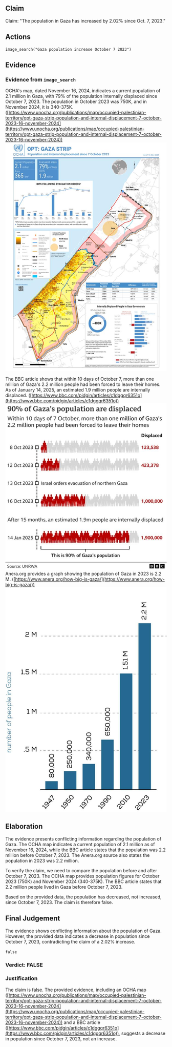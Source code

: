## Claim
Claim: "The population in Gaza has increased by 2.02% since Oct. 7, 2023."

## Actions
```
image_search("Gaza population increase October 7 2023")
```

## Evidence
### Evidence from `image_search`
OCHA's map, dated November 16, 2024, indicates a current population of 2.1 million in Gaza, with 79% of the population internally displaced since October 7, 2023. The population in October 2023 was 750K, and in November 2024, it is 340-375K. ([https://www.unocha.org/publications/map/occupied-palestinian-territory/opt-gaza-strip-population-and-internal-displacement-7-october-2023-16-november-2024](https://www.unocha.org/publications/map/occupied-palestinian-territory/opt-gaza-strip-population-and-internal-displacement-7-october-2023-16-november-2024)) ![image 7157](media/2025-08-29_21-17-1756502245-690626.jpg)

The BBC article shows that within 10 days of October 7, more than one million of Gaza's 2.2 million people had been forced to leave their homes. As of January 14, 2025, an estimated 1.9 million people are internally displaced. ([https://www.bbc.com/pidgin/articles/c1dggqr6351o](https://www.bbc.com/pidgin/articles/c1dggqr6351o)) ![image 7158](media/2025-08-29_21-17-1756502245-872164.jpg) Anera.org provides a graph showing the population of Gaza in 2023 is 2.2 M. ([https://www.anera.org/how-big-is-gaza/](https://www.anera.org/how-big-is-gaza/)) ![image 7159](media/2025-08-29_21-17-1756502246-210502.jpg)


## Elaboration
The evidence presents conflicting information regarding the population of Gaza. The OCHA map indicates a current population of 2.1 million as of November 16, 2024, while the BBC article states that the population was 2.2 million before October 7, 2023. The Anera.org source also states the population in 2023 was 2.2 million.

To verify the claim, we need to compare the population before and after October 7, 2023. The OCHA map provides population figures for October 2023 (750K) and November 2024 (340-375K). The BBC article states that 2.2 million people lived in Gaza before October 7, 2023.

Based on the provided data, the population has decreased, not increased, since October 7, 2023. The claim is therefore false.


## Final Judgement
The evidence shows conflicting information about the population of Gaza. However, the provided data indicates a decrease in population since October 7, 2023, contradicting the claim of a 2.02% increase.

`false`


### Verdict: FALSE

### Justification
The claim is false. The provided evidence, including an OCHA map ([https://www.unocha.org/publications/map/occupied-palestinian-territory/opt-gaza-strip-population-and-internal-displacement-7-october-2023-16-november-2024](https://www.unocha.org/publications/map/occupied-palestinian-territory/opt-gaza-strip-population-and-internal-displacement-7-october-2023-16-november-2024)) and a BBC article ([https://www.bbc.com/pidgin/articles/c1dggqr6351o](https://www.bbc.com/pidgin/articles/c1dggqr6351o)), suggests a decrease in population since October 7, 2023, not an increase.
